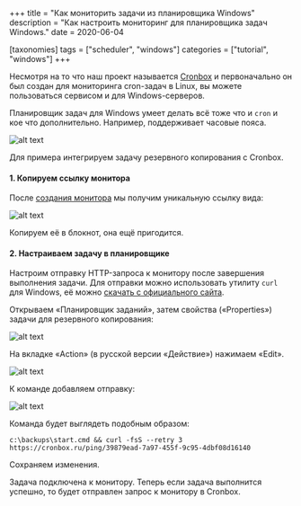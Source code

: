 +++
title = "Как мониторить задачи из планировщика Windows"
description = "Как настроить мониторинг для планировщика задач Windows."
date = 2020-06-04

[taxonomies]
tags = ["scheduler", "windows"]
categories = ["tutorial", "windows"]
+++

Несмотря на то что наш проект называется [Cronbox](https://cronbox.ru) и 
первоначально он был создан для мониторинга cron-задач в Linux, вы можете пользоваться сервисом и для Windows-серверов.

Планировщик задач для Windows умеет делать всё тоже что и `cron` и кое что дополнительно. Например, поддерживает часовые
пояса.

![alt text](/images/windows-scheduler.png "Планировщик задач Windows")

Для примера интегрируем задачу резервного копирования с Cronbox.

#### 1. Копируем ссылку монитора

После [создания монитора](https://docs.cronbox.ru/getting-started/) мы получим уникальную ссылку вида:

![alt text](/images/windows-scheduler/monitor-page-url.png "Страница монитора")

Копируем её в блокнот, она ещё пригодится.

#### 2. Настраиваем задачу в планировщике

Настроим отправку HTTP-запроса к монитору после завершения выполнения задачи. 
Для отправки можно использовать утилиту `curl` для Windows, её можно [скачать с официального сайта](https://curl.haxx.se/windows/). 

Открываем «Планировщик заданий», затем свойства («Properties») задачи для резервного копирования:

![alt text](/images/windows-scheduler/edit-scheduler-task.png "Редактирование задачи в планировщике Windows")

На вкладке «Action» (в русской версии «Действие») нажимаем «Edit».

![alt text](/images/windows-scheduler/task-edit-action.png "Редактирование задачи")

К команде добавляем отправку:

![alt text](/images/windows-scheduler/windows-task-append-curl.png "Добавляем curl-запрос")

Команда будет выглядеть подобным образом:

```shell script
c:\backups\start.cmd && curl -fsS --retry 3 https://cronbox.ru/ping/39879ead-7a97-455f-9c95-4dbf08d16140
```

Сохраняем изменения.

Задача подключена к монитору. Теперь если задача выполнится успешно, то будет отправлен запрос к монитору в Cronbox.

